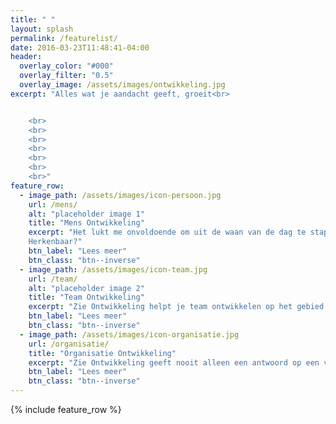 ```yaml
---
title: " "
layout: splash
permalink: /featurelist/
date: 2016-03-23T11:48:41-04:00
header:
  overlay_color: "#000"
  overlay_filter: "0.5"
  overlay_image: /assets/images/ontwikkeling.jpg
excerpt: "Alles wat je aandacht geeft, groeit<br>


	<br>
	<br>
	<br>	
	<br>
	<br>
	<br>
	<br>"
feature_row:
  - image_path: /assets/images/icon-persoon.jpg
    url: /mens/
    alt: "placeholder image 1"
    title: "Mens Ontwikkeling"
    excerpt: "Het lukt me onvoldoende om uit de waan van de dag te stappen en voor mezelf te kiezen.
    Herkenbaar?"
    btn_label: "Lees meer"
    btn_class: "btn--inverse"
  - image_path: /assets/images/icon-team.jpg
    url: /team/
    alt: "placeholder image 2"
    title: "Team Ontwikkeling"
    excerpt: "Zie Ontwikkeling helpt je team ontwikkelen op het gebied van samenwerking, communicatie, feedback, zelfsturing en zelforganisatie. Ze biedt ondersteuning in de rol van teamcoach, trainer en adviseur."
    btn_label: "Lees meer"
    btn_class: "btn--inverse"
  - image_path: /assets/images/icon-organisatie.jpg
    url: /organisatie/
    title: "Organisatie Ontwikkeling"
    excerpt: "Zie Ontwikkeling geeft nooit alleen een antwoord op een vraagstuk, maar helpt om het verandervermogen en de flexibiliteit te vergroten."
    btn_label: "Lees meer"
    btn_class: "btn--inverse"
---
```


{% include feature_row %}

